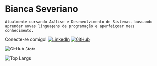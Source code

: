 # Bianca Severiano

	Atualmente cursando Análise e Desenvolvimento de Sistemas, buscando aprender novas linguagens de programação e aperfeiçoar meus conhecimento.

Conecte-se comigo!
[![LinkedIn](https://img.shields.io/badge/LinkedIn-0077B5?style=for-the-badge&logo=linkedin&logoColor=white)](https://www.linkedin.com/in/https://www.linkedin.com/in/bianca-severiano-5b7699187//) [![GitHub](https://img.shields.io/badge/GitHub-100000?style=for-the-badge&logo=github&logoColor=white)](https://github.com/Bianca-Severiano)

![GitHub Stats](https://github-readme-stats.vercel.app/api?username=Bianca-Severiano&theme=transparent&bg_color=000&border_color=30A3DC&show_icons=true&icon_color=30A3DC&title_color=E94D5F&text_color=FFF)

![Top Langs](https://github-readme-stats-git-masterrstaa-rickstaa.vercel.app/api/top-langs/?username=Bianca-Severiano&layout=compact&bg_color=000&border_color=30A3DC&title_color=E94D5F&text_color=FFF)